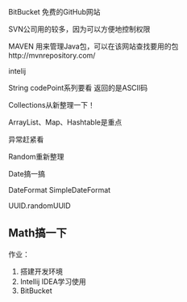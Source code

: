 BitBucket 免费的GitHub网站

SVN公司用的较多，因为可以方便地控制权限

MAVEN 用来管理Java包，可以在该网站查找要用的包http://mvnrepository.com/

intelij



String  codePoint系列要看  返回的是ASCII码

Collections从新整理一下！

ArrayList、Map、Hashtable是重点

异常赶紧看

Random重新整理

Date搞一搞

DateFormat SimpleDateFormat

UUID.randomUUID

Math搞一下
-

作业：
1. 搭建开发环境
2. Intellij IDEA学习使用
3. BitBucket
